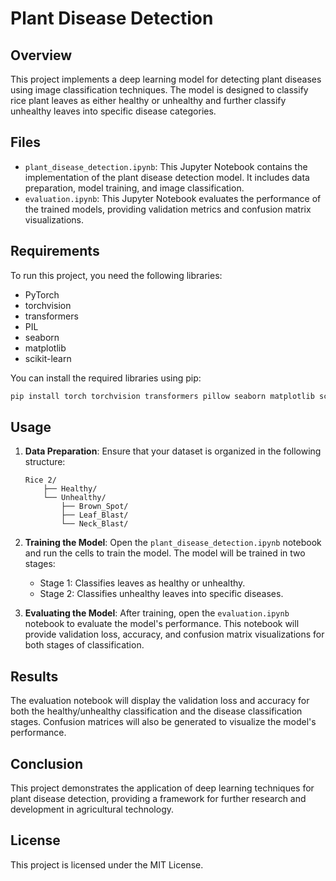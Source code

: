 # Plant Disease Detection

## Overview
This project implements a deep learning model for detecting plant diseases using image classification techniques. The model is designed to classify rice plant leaves as either healthy or unhealthy and further classify unhealthy leaves into specific disease categories.

## Files
- `plant_disease_detection.ipynb`: This Jupyter Notebook contains the implementation of the plant disease detection model. It includes data preparation, model training, and image classification.
- `evaluation.ipynb`: This Jupyter Notebook evaluates the performance of the trained models, providing validation metrics and confusion matrix visualizations.

## Requirements
To run this project, you need the following libraries:
- PyTorch
- torchvision
- transformers
- PIL
- seaborn
- matplotlib
- scikit-learn

You can install the required libraries using pip:
```bash
pip install torch torchvision transformers pillow seaborn matplotlib scikit-learn
```

## Usage
1. **Data Preparation**: Ensure that your dataset is organized in the following structure:
   ```
   Rice 2/
       ├── Healthy/
       └── Unhealthy/
           ├── Brown_Spot/
           ├── Leaf_Blast/
           └── Neck_Blast/
   ```

2. **Training the Model**: Open the `plant_disease_detection.ipynb` notebook and run the cells to train the model. The model will be trained in two stages:
   - Stage 1: Classifies leaves as healthy or unhealthy.
   - Stage 2: Classifies unhealthy leaves into specific diseases.

3. **Evaluating the Model**: After training, open the `evaluation.ipynb` notebook to evaluate the model's performance. This notebook will provide validation loss, accuracy, and confusion matrix visualizations for both stages of classification.

## Results
The evaluation notebook will display the validation loss and accuracy for both the healthy/unhealthy classification and the disease classification stages. Confusion matrices will also be generated to visualize the model's performance.

## Conclusion
This project demonstrates the application of deep learning techniques for plant disease detection, providing a framework for further research and development in agricultural technology.

## License
This project is licensed under the MIT License.
